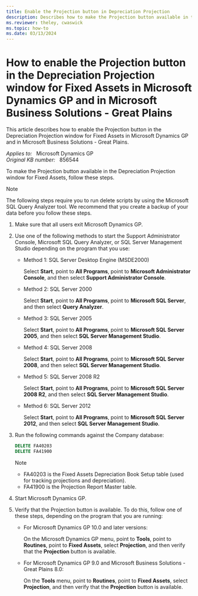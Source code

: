 ```yaml
---
title: Enable the Projection button in Depreciation Projection
description: Describes how to make the Projection button available in the Depreciation Projection window for Fixed Assets.
ms.reviewer: theley, cwaswick
ms.topic: how-to
ms.date: 03/13/2024
---
```

# How to enable the Projection button in the Depreciation Projection window for Fixed Assets in Microsoft Dynamics GP and in Microsoft Business Solutions - Great Plains

This article describes how to enable the Projection button in the Depreciation Projection window for Fixed Assets in Microsoft Dynamics GP and in Microsoft Business Solutions - Great Plains.

_Applies to:_ &nbsp; Microsoft Dynamics GP  
_Original KB number:_ &nbsp; 856544

To make the Projection button available in the Depreciation Projection window for Fixed Assets, follow these steps.

> [!NOTE]
> The following steps require you to run delete scripts by using the Microsoft SQL Query Analyzer tool. We recommend that you create a backup of your data before you follow these steps.

1. Make sure that all users exit Microsoft Dynamics GP.
2. Use one of the following methods to start the Support Administrator Console, Microsoft SQL Query Analyzer, or SQL Server Management Studio depending on the program that you use:

   - Method 1: SQL Server Desktop Engine (MSDE2000)

     Select **Start**, point to **All Programs**, point to **Microsoft Administrator Console**, and then select **Support Administrator Console**.
   - Method 2: SQL Server 2000

     Select **Start**, point to **All Programs**, point to **Microsoft SQL Server**, and then select **Query Analyzer**.
   - Method 3: SQL Server 2005

     Select **Start**, point to **All Programs**, point to **Microsoft SQL Server 2005**, and then select **SQL Server Management Studio**.
   - Method 4: SQL Server 2008

     Select **Start**, point to **All Programs**, point to **Microsoft SQL Server 2008**, and then select **SQL Server Management Studio**.
   - Method 5: SQL Server 2008 R2

     Select **Start**, point to **All Programs**, point to **Microsoft SQL Server 2008 R2**, and then select **SQL Server Management Studio**.
   - Method 6: SQL Server 2012

     Select **Start**, point to **All Programs**, point to **Microsoft SQL Server 2012**, and then select **SQL Server Management Studio**.
3. Run the following commands against the Company database:

    ```sql
    DELETE FA40203
    DELETE FA41900
    ```

    > [!NOTE]
    >
    > - FA40203 is the Fixed Assets Depreciation Book Setup table (used for tracking projections and depreciation).
    > - FA41900 is the Projection Report Master table.

4. Start Microsoft Dynamics GP.
5. Verify that the Projection button is available. To do this, follow one of these steps, depending on the program that you are running:
   - For Microsoft Dynamics GP 10.0 and later versions:

     On the Microsoft Dynamics GP menu, point to **Tools**, point to **Routines**, point to **Fixed Assets**, select **Projection**, and then verify that the **Projection** button is available.
   - For Microsoft Dynamics GP 9.0 and Microsoft Business Solutions - Great Plains 8.0:

      On the **Tools** menu, point to **Routines**, point to **Fixed Assets**, select **Projection**, and then verify that the **Projection** button is available.
